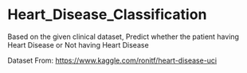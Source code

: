 # Heart_Disease_Classification
Based on the given clinical dataset, Predict whether the patient having Heart Disease or Not having Heart Disease

Dataset From: https://www.kaggle.com/ronitf/heart-disease-uci
